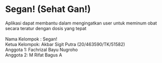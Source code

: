 # Segan! (Sehat Gan!) <br>
Aplikasi dapat membantu dalam mengingatkan user untuk meminum obat secara teratur dengan dosis yang tepat<br><br>
Nama Kelompok : Segan!<br>
Ketua Kelompok: Akbar Sigit Putra (20/463590/TK/51582) <br>
Anggota 1: Fachrizal Bayu Nugroho<br>
Anggota 2: M Rifat Bagus A<br>
